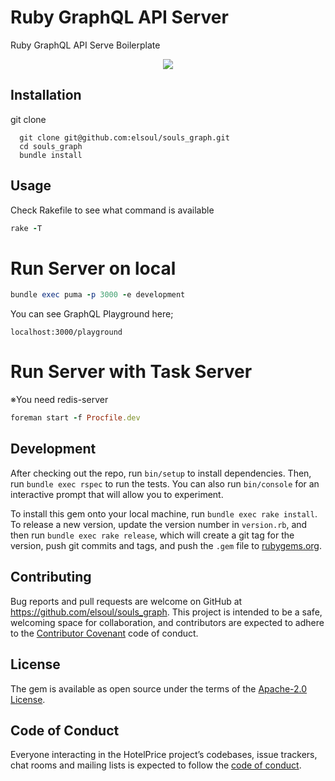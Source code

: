 # Ruby GraphQL API Server
Ruby GraphQL API Serve Boilerplate

<p align="center">

  <a aria-label="Ruby logo" href="https://el-soul.com">
    <img src="https://badgen.net/badge/icon/Made%20by%20ELSOUL?icon=ruby&label&color=black&labelColor=black">
  </a>
  <br/>
</p>

## Installation

git clone

```
  git clone git@github.com:elsoul/souls_graph.git
  cd souls_graph
  bundle install
```



## Usage

Check Rakefile to see what command is available

```ruby
rake -T
```


# Run Server on local

```ruby
bundle exec puma -p 3000 -e development
```

You can see GraphQL Playground here;

`localhost:3000/playground`

# Run Server with Task Server
※You need redis-server

```ruby
foreman start -f Procfile.dev
```



## Development

After checking out the repo, run `bin/setup` to install dependencies. Then, run `bundle exec rspec` to run the tests. You can also run `bin/console` for an interactive prompt that will allow you to experiment.

To install this gem onto your local machine, run `bundle exec rake install`. To release a new version, update the version number in `version.rb`, and then run `bundle exec rake release`, which will create a git tag for the version, push git commits and tags, and push the `.gem` file to [rubygems.org](https://rubygems.org/gems/souls_graph).

## Contributing

Bug reports and pull requests are welcome on GitHub at https://github.com/elsoul/souls_graph. This project is intended to be a safe, welcoming space for collaboration, and contributors are expected to adhere to the [Contributor Covenant](http://contributor-covenant.org) code of conduct.

## License

The gem is available as open source under the terms of the [Apache-2.0 License](https://www.apache.org/licenses/LICENSE-2.0).

## Code of Conduct

Everyone interacting in the HotelPrice project’s codebases, issue trackers, chat rooms and mailing lists is expected to follow the [code of conduct](https://github.com/elsoul/souls_graph/blob/master/CODE_OF_CONDUCT.md).
